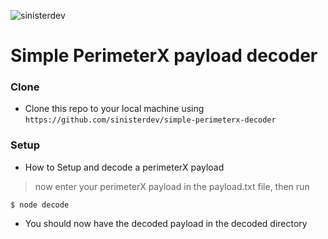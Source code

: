 <img src="https://avatars2.githubusercontent.com/u/18720637?s=460&u=d00bb3fa4300832dc9caf613fcff89225192466d&v=4" title="sinisterdev" alt="sinisterdev"></a>

# Simple PerimeterX payload decoder



### Clone

- Clone this repo to your local machine using `https://github.com/sinisterdev/simple-perimeterx-decoder`

### Setup

- How to Setup and decode a perimeterX payload

> now enter your perimeterX payload in the payload.txt file, then run

```shell
$ node decode
```

- You should now have the decoded payload in the decoded directory

